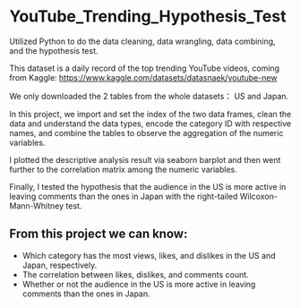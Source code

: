 # YouTube_Trending_Hypothesis_Test
Utilized Python to do the data cleaning, data wrangling, data combining, and the hypothesis test. 

This dataset is a daily record of the top trending YouTube videos, coming from Kaggle: https://www.kaggle.com/datasets/datasnaek/youtube-new

We only downloaded the 2 tables from the whole datasets： US and Japan.

In this project, we import and set the index of the two data frames, clean the data and understand the data types, encode the category ID with respective names, and combine the tables to observe the aggregation of the numeric variables. 

I plotted the descriptive analysis result via seaborn barplot and then went further to the correlation matrix among the numeric variables. 

Finally, I tested the hypothesis that the audience in the US is more active in leaving comments than the ones in Japan with the right-tailed Wilcoxon-Mann-Whitney test.

## From this project we can know:
- Which category has the most views, likes, and dislikes in the US and Japan, respectively.
- The correlation between likes, dislikes, and comments count.
- Whether or not the audience in the US is more active in leaving comments than the ones in Japan.
